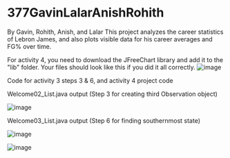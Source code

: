 # 377GavinLalarAnishRohith
By Gavin, Rohith, Anish, and Lalar
This project analyzes the career statistics of Lebron James, and also plots visible data for his career averages and FG% over time.

For activity 4, you need to download the JFreeChart library and add it to the "lib" folder. 
Your files should look like this if you did it all correctly.
![image](https://github.com/user-attachments/assets/d637579a-7750-4e16-84a8-a6a412d47360)




Code for activity 3 steps 3 & 6, and activity 4 project code

Welcome02_List.java output (Step 3 for creating third Observation object)

![image](https://github.com/user-attachments/assets/957f421c-4c1a-40b1-b847-98a56dae65ef)



Welcome03_List.java output (Step 6 for finding southernmost state)

![image](https://github.com/user-attachments/assets/ae6737b0-84f1-4c16-a781-28e4879cba3e)

![image](https://github.com/user-attachments/assets/e94c0580-baac-4fc2-9453-9b25d328e91d)




